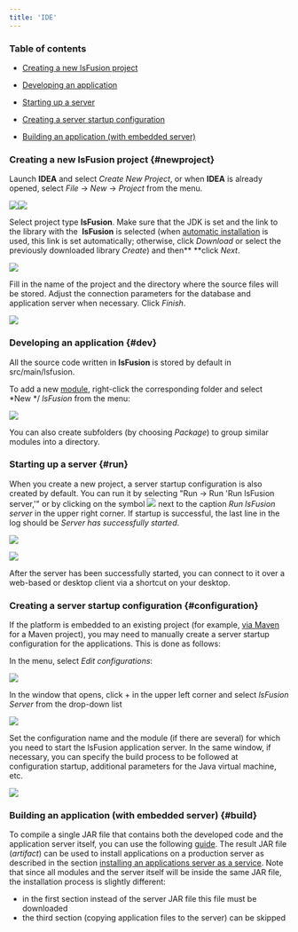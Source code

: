 ```yaml
---
title: 'IDE'
---
```


### Table of contents

-   [Creating a new lsFusion project](#newproject)

-   [Developing an application](#dev)

-   [Starting up a server](#run)

-   [Creating a server startup configuration](#configuration)

-   [Building an application (with embedded server)](#build)

### Creating a new lsFusion project {#newproject}

Launch **IDEA** and select *Create New Project*, or when **IDEA** is already opened, select *File* -> *New* -> *Project* from the menu.

![](attachments/46367442/65241572.png)![](attachments/46367442/65241575.png)

Select project type **lsFusion**. Make sure that the JDK is set and the link to the library with the  **lsFusion** is selected (when [automatic installation](Development_auto.md) is used, this link is set automatically; otherwise, click *Download* or select the previously downloaded library *Create*) and then** **click *Next*.

![](attachments/46367442/65241577.png)

Fill in the name of the project and the directory where the source files will be stored. Adjust the connection parameters for the database and application server when necessary. Click *Finish*.

![](attachments/46367442/65241579.png)

### Developing an application {#dev}

All the source code written in **lsFusion** is stored by default in src/main/lsfusion.

To add a new [module](Modules.md), right-click the corresponding folder and select *New */ *lsFusion* from the menu:

![](attachments/46367442/65241581.png)

  

You can also create subfolders (by choosing *Package*) to group similar modules into a directory.

### Starting up a server {#run}

When you create a new project, a server startup configuration is also created by default. You can run it by selecting "Run -> Run 'Run lsFusion server,'" or by clicking on the symbol ![](attachments/46367442/46367451.png) next to the caption *Run lsFusion server* in the upper right corner. If startup is successful, the last line in the log should be *Server has successfully started*.

![](attachments/46367442/65241582.png)

![](attachments/46367442/65241583.png)

After the server has been successfully started, you can connect to it over a web-based or desktop client via a shortcut on your desktop.

### Creating a server startup configuration {#configuration}

If the platform is embedded to an existing project (for example, [via Maven](Development_manual.md#maven) for a Maven project), you may need to manually create a server startup configuration for the applications. This is done as follows:

In the menu, select *Edit configurations*:

![](attachments/46367442/57737363.png)

In the window that opens, click + in the upper left corner and select *lsFusion Server* from the drop-down list

![](attachments/46367442/57737364.png)

Set the configuration name and the module (if there are several) for which you need to start the lsFusion application server. In the same window, if necessary, you can specify the build process to be followed at configuration startup, additional parameters for the Java virtual machine, etc.

![](attachments/46367442/57737376.png)

### Building an application (with embedded server) {#build}

To compile a single JAR file that contains both the developed code and the application server itself, you can use the following [guide](https://blog.jetbrains.com/idea/2010/08/quickly-create-jar-artifact/). The result JAR file (*artifact*) can be used to install applications on a production server as described in the section [installing an applications server as a service](Execution_manual.md#appservice). Note that since all modules and the server itself will be inside the same JAR file, the installation process is slightly different:

-   in the first section instead of the server JAR file this file must be downloaded
-   the third section (copying application files to the server) can be skipped
